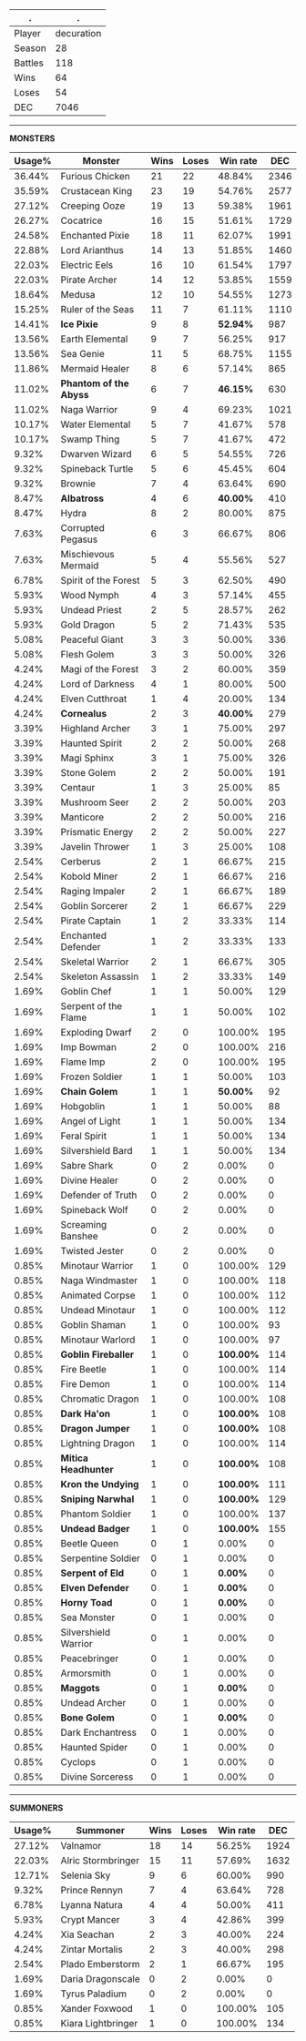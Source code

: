 .|.
|-|-
Player|decuration
Season|28
Battles|118
Wins|64
Loses|54
DEC|7046

---
**MONSTERS**

Usage%|Monster|Wins|Loses|Win rate|DEC|
-|-|-|-|-|-|
36.44%|Furious Chicken|21|22|48.84%|2346|
35.59%|Crustacean King|23|19|54.76%|2577|
27.12%|Creeping Ooze|19|13|59.38%|1961|
26.27%|Cocatrice|16|15|51.61%|1729|
24.58%|Enchanted Pixie|18|11|62.07%|1991|
22.88%|Lord Arianthus|14|13|51.85%|1460|
22.03%|Electric Eels|16|10|61.54%|1797|
22.03%|Pirate Archer|14|12|53.85%|1559|
18.64%|Medusa|12|10|54.55%|1273|
15.25%|Ruler of the Seas|11|7|61.11%|1110|
14.41%|**Ice Pixie**|9|8|**52.94%**|987|
13.56%|Earth Elemental|9|7|56.25%|917|
13.56%|Sea Genie|11|5|68.75%|1155|
11.86%|Mermaid Healer|8|6|57.14%|865|
11.02%|**Phantom of the Abyss**|6|7|**46.15%**|630|
11.02%|Naga Warrior|9|4|69.23%|1021|
10.17%|Water Elemental|5|7|41.67%|578|
10.17%|Swamp Thing|5|7|41.67%|472|
9.32%|Dwarven Wizard|6|5|54.55%|726|
9.32%|Spineback Turtle|5|6|45.45%|604|
9.32%|Brownie|7|4|63.64%|690|
8.47%|**Albatross**|4|6|**40.00%**|410|
8.47%|Hydra|8|2|80.00%|875|
7.63%|Corrupted Pegasus|6|3|66.67%|806|
7.63%|Mischievous Mermaid|5|4|55.56%|527|
6.78%|Spirit of the Forest|5|3|62.50%|490|
5.93%|Wood Nymph|4|3|57.14%|455|
5.93%|Undead Priest|2|5|28.57%|262|
5.93%|Gold Dragon|5|2|71.43%|535|
5.08%|Peaceful Giant|3|3|50.00%|336|
5.08%|Flesh Golem|3|3|50.00%|326|
4.24%|Magi of the Forest|3|2|60.00%|359|
4.24%|Lord of Darkness|4|1|80.00%|500|
4.24%|Elven Cutthroat|1|4|20.00%|134|
4.24%|**Cornealus**|2|3|**40.00%**|279|
3.39%|Highland Archer|3|1|75.00%|297|
3.39%|Haunted Spirit|2|2|50.00%|268|
3.39%|Magi Sphinx|3|1|75.00%|326|
3.39%|Stone Golem|2|2|50.00%|191|
3.39%|Centaur|1|3|25.00%|85|
3.39%|Mushroom Seer|2|2|50.00%|203|
3.39%|Manticore|2|2|50.00%|216|
3.39%|Prismatic Energy|2|2|50.00%|227|
3.39%|Javelin Thrower|1|3|25.00%|108|
2.54%|Cerberus|2|1|66.67%|215|
2.54%|Kobold Miner|2|1|66.67%|216|
2.54%|Raging Impaler|2|1|66.67%|189|
2.54%|Goblin Sorcerer|2|1|66.67%|229|
2.54%|Pirate Captain|1|2|33.33%|114|
2.54%|Enchanted Defender|1|2|33.33%|133|
2.54%|Skeletal Warrior|2|1|66.67%|305|
2.54%|Skeleton Assassin|1|2|33.33%|149|
1.69%|Goblin Chef|1|1|50.00%|129|
1.69%|Serpent of the Flame|1|1|50.00%|102|
1.69%|Exploding Dwarf|2|0|100.00%|195|
1.69%|Imp Bowman|2|0|100.00%|216|
1.69%|Flame Imp|2|0|100.00%|195|
1.69%|Frozen Soldier|1|1|50.00%|103|
1.69%|**Chain Golem**|1|1|**50.00%**|92|
1.69%|Hobgoblin|1|1|50.00%|88|
1.69%|Angel of Light|1|1|50.00%|134|
1.69%|Feral Spirit|1|1|50.00%|134|
1.69%|Silvershield Bard|1|1|50.00%|134|
1.69%|Sabre Shark|0|2|0.00%|0|
1.69%|Divine Healer|0|2|0.00%|0|
1.69%|Defender of Truth|0|2|0.00%|0|
1.69%|Spineback Wolf|0|2|0.00%|0|
1.69%|Screaming Banshee|0|2|0.00%|0|
1.69%|Twisted Jester|0|2|0.00%|0|
0.85%|Minotaur Warrior|1|0|100.00%|129|
0.85%|Naga Windmaster|1|0|100.00%|118|
0.85%|Animated Corpse|1|0|100.00%|112|
0.85%|Undead Minotaur|1|0|100.00%|112|
0.85%|Goblin Shaman|1|0|100.00%|93|
0.85%|Minotaur Warlord|1|0|100.00%|97|
0.85%|**Goblin Fireballer**|1|0|**100.00%**|114|
0.85%|Fire Beetle|1|0|100.00%|114|
0.85%|Fire Demon|1|0|100.00%|114|
0.85%|Chromatic Dragon|1|0|100.00%|108|
0.85%|**Dark Ha'on**|1|0|**100.00%**|108|
0.85%|**Dragon Jumper**|1|0|**100.00%**|108|
0.85%|Lightning Dragon|1|0|100.00%|114|
0.85%|**Mitica Headhunter**|1|0|**100.00%**|108|
0.85%|**Kron the Undying**|1|0|**100.00%**|111|
0.85%|**Sniping Narwhal**|1|0|**100.00%**|129|
0.85%|Phantom Soldier|1|0|100.00%|137|
0.85%|**Undead Badger**|1|0|**100.00%**|155|
0.85%|Beetle Queen|0|1|0.00%|0|
0.85%|Serpentine Soldier|0|1|0.00%|0|
0.85%|**Serpent of Eld**|0|1|**0.00%**|0|
0.85%|**Elven Defender**|0|1|**0.00%**|0|
0.85%|**Horny Toad**|0|1|**0.00%**|0|
0.85%|Sea Monster|0|1|0.00%|0|
0.85%|Silvershield Warrior|0|1|0.00%|0|
0.85%|Peacebringer|0|1|0.00%|0|
0.85%|Armorsmith|0|1|0.00%|0|
0.85%|**Maggots**|0|1|**0.00%**|0|
0.85%|Undead Archer|0|1|0.00%|0|
0.85%|**Bone Golem**|0|1|**0.00%**|0|
0.85%|Dark Enchantress|0|1|0.00%|0|
0.85%|Haunted Spider|0|1|0.00%|0|
0.85%|Cyclops|0|1|0.00%|0|
0.85%|Divine Sorceress|0|1|0.00%|0|

---
**SUMMONERS**

Usage%|Summoner|Wins|Loses|Win rate|DEC|
-|-|-|-|-|-|
27.12%|Valnamor|18|14|56.25%|1924|
22.03%|Alric Stormbringer|15|11|57.69%|1632|
12.71%|Selenia Sky|9|6|60.00%|990|
9.32%|Prince Rennyn|7|4|63.64%|728|
6.78%|Lyanna Natura|4|4|50.00%|411|
5.93%|Crypt Mancer|3|4|42.86%|399|
4.24%|Xia Seachan|2|3|40.00%|224|
4.24%|Zintar Mortalis|2|3|40.00%|298|
2.54%|Plado Emberstorm|2|1|66.67%|195|
1.69%|Daria Dragonscale|0|2|0.00%|0|
1.69%|Tyrus Paladium|0|2|0.00%|0|
0.85%|Xander Foxwood|1|0|100.00%|105|
0.85%|Kiara Lightbringer|1|0|100.00%|134|
